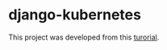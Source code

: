 # django-kubernetes

This project was developed from this [turorial](https://www.youtube.com/watch?v=NAOsLaB6Lfc&t=13205s).
